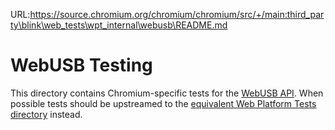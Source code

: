 URL:https://source.chromium.org/chromium/chromium/src/+/main:third_party\blink\web_tests\wpt_internal\webusb\README.md
# WebUSB Testing

This directory contains Chromium-specific tests for the [WebUSB API]. When
possible tests should be upstreamed to the
[equivalent Web Platform Tests directory] instead.

[equivalent Web Platform Tests directory]: ../../external/wpt/webusb
[WebUSB API]: https://wicg.github.io/webusb
